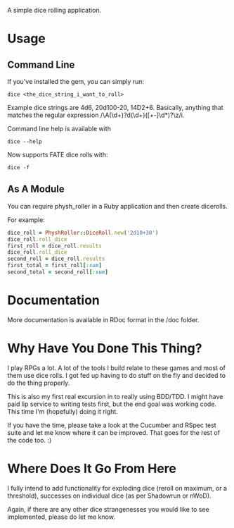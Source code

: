 A simple dice rolling application.

Usage
=====

Command Line
------------

If you've installed the gem, you can simply run:

```
dice <the_dice_string_i_want_to_roll>
```

Example dice strings are 4d6, 20d100-20, 14D2+6. Basically, anything that matches the regular expression /\A(\d+)?d(\d+)([\+-]\d*)?\z/i.

Command line help is available with

```
dice --help
```

Now supports FATE dice rolls with:

```
dice -f
```

As A Module
-----------

You can require physh_roller in a Ruby application and then create dicerolls.

For example:

```ruby
dice_roll = PhyshRoller::DiceRoll.new('2d10+30')
dice_roll.roll_dice
first_roll = dice_roll.results
dice_roll.roll_dice
second_roll = dice_roll.results
first_total = first_roll[:sum]
second_total = second_roll[:sum]
```

Documentation
=============

More documentation is available in RDoc format in the /doc folder.

Why Have You Done This Thing?
=============================

I play RPGs a lot. A lot of the tools I build relate to these games and most of them use dice rolls. I got fed up having to do stuff on the fly and decided to do the thing properly.

This is also my first real excursion in to really using BDD/TDD. I might have paid lip service to writing tests first, but the end goal was working code. This time I'm (hopefully) doing it right.

If you have the time, please take a look at the Cucumber and RSpec test suite and let me know where it can be improved. That goes for the rest of the code too. :)

Where Does It Go From Here
==========================

I fully intend to add functionality for exploding dice (reroll on maximum, or a threshold), successes on individual dice (as per Shadowrun or nWoD).

Again, if there are any other dice strangenesses you would like to see implemented, please do let me know.